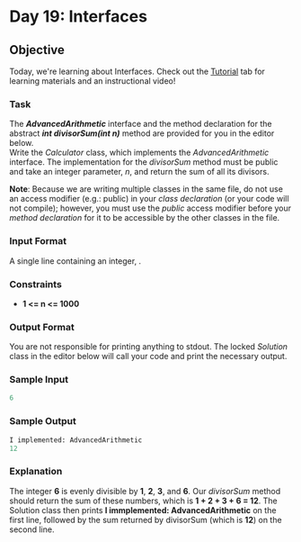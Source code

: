 # Day 19: Interfaces

## Objective 
Today, we're learning about Interfaces. Check out the [Tutorial](https://www.hackerrank.com/challenges/30-interfaces/tutorial) tab for learning materials and an instructional video!

### Task 
The **_AdvancedArithmetic_** interface and the method declaration for the abstract **_int divisorSum(int n)_** method are provided for you in the editor below.  
Write the _Calculator_ class, which implements the _AdvancedArithmetic_ interface. The implementation for the _divisorSum_ method must be public and take an integer parameter, _n_, and return the sum of all its divisors.

**Note**: Because we are writing multiple classes in the same file, do not use an access modifier (e.g.: public) in your _class declaration_ (or your code will not compile); however, you must use the _public_ access modifier before your _method declaration_ for it to be accessible by the other classes in the file.

### Input Format

A single line containing an integer, .

### Constraints

 - **1 <= n <= 1000**

### Output Format

You are not responsible for printing anything to stdout. The locked _Solution_ class in the editor below will call your code and print the necessary output.

### Sample Input
```Python
6
```
### Sample Output
```Python
I implemented: AdvancedArithmetic
12
```

### Explanation
The integer **6** is evenly divisible by **1**, **2**, **3**, and **6**. Our _divisorSum_ method should return the sum of these numbers, which is **1 + 2 + 3 + 6 = 12**. The Solution class then prints **I immplemented: AdvancedArithmetic** on the first line, followed by the sum returned by divisorSum (which is **12**) on the second line.
